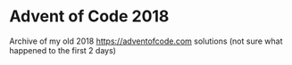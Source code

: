 # Advent of Code 2018
Archive of my old 2018 https://adventofcode.com solutions (not sure what happened to the first 2 days)
